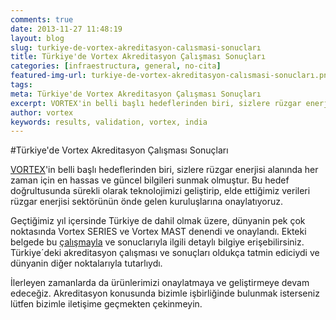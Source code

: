 ```yaml
---
comments: true
date: 2013-11-27 11:48:19
layout: blog
slug: turkiye-de-vortex-akreditasyon-calısmasi-sonucları
title: Türkiye'de Vortex Akreditasyon Çalışması Sonuçları
categories: [infraestructura, general, no-cita]
featured-img-url: turkiye-de-vortex-akreditasyon-calısmasi-sonucları.png
tags:
meta: Türkiye'de Vortex Akreditasyon Çalışması Sonuçları
excerpt: VORTEX'in belli başlı hedeflerinden biri, sizlere rüzgar enerjisi alanında her zaman için en hassas ve güncel bilgileri sunmak olmuştur.
author: vortex
keywords: results, validation, vortex, india
---
```


#Türkiye'de Vortex Akreditasyon Çalışması Sonuçları


[VORTEX](http://www.vortex.es/?utm_source=Vortex+users&utm_campaign=513bda2abd-Turkish_Validation10_24_2013&utm_medium=email&utm_term=0_76f80cadf1-513bda2abd-)'in belli başlı hedeflerinden biri, sizlere rüzgar enerjisi alanında her zaman için en hassas ve güncel bilgileri sunmak olmuştur. Bu hedef doğrultusunda sürekli olarak teknolojimizi geliştirip, elde ettiğimiz verileri rüzgar enerjisi sektörünün önde gelen kuruluşlarına onaylatıyoruz.
 
Geçtiğimiz yıl içersinde Türkiye de dahil olmak üzere, dünyanin pek çok noktasında Vortex SERIES ve Vortex MAST denendi ve onaylandı. Ekteki belgede bu [çalışmayla](https://dl.dropboxusercontent.com/u/59041664/turkey%20validation.pdf?utm_source=Vortex+users&utm_campaign=513bda2abd-Turkish_Validation10_24_2013&utm_medium=email&utm_term=0_76f80cadf1-513bda2abd-) ve sonuclarıyla ilgili detaylı bilgiye erişebilirsiniz. Türkiye´deki akreditasyon çalışması ve sonuçları oldukça tatmin ediciydi ve dünyanin diğer noktalarıyla tutarlıydı.
 
İlerleyen zamanlarda da ürünlerimizi onaylatmaya ve geliştirmeye devam edeceğiz. Akreditasyon konusunda bizimle işbirliğinde bulunmak isterseniz lütfen bizimle iletişime geçmekten çekinmeyin.